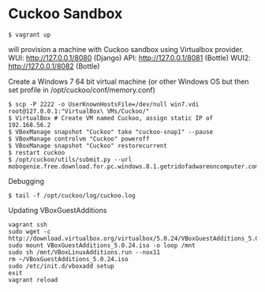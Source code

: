 # Cuckoo Sandbox

````
$ vagrant up
````

will provision a machine with Cuckoo sandbox using Virtualbox provider.
WUI: http://127.0.0.1/8080 (Django)
API: http://127.0.0.1/8081 (Bottle)
WUI2: http://127.0.0.1/8082 (Bottle)

Create a Windows 7 64 bit virtual machine (or other Windows OS but then set profile in /opt/cuckoo/conf/memory.conf)
````
$ scp -P 2222 -o UserKnownHostsFile=/dev/null win7.vdi root@127.0.0.1:"VirtualBox\ VMs/Cuckoo/"
$ VirtualBox # Create VM named Cuckoo, assign static IP of 192.168.56.2
$ VBoxManage snapshot "Cuckoo" take "cuckoo-snap1" --pause
$ VBoxManage controlvm "Cuckoo" poweroff
$ VBoxManage snapshot "Cuckoo" restorecurrent
$ restart cuckoo
$ /opt/cuckoo/utils/submit.py --url mobogenie.free.download.for.pc.windows.8.1.getridofadwareoncomputer.com
````

Debugging
````
$ tail -f /opt/cuckoo/log/cuckoo.log
````

Updating VBoxGuestAdditions
````
vagrant ssh
sudo wget -c http://download.virtualbox.org/virtualbox/5.0.24/VBoxGuestAdditions_5.0.24.iso
sudo mount VBoxGuestAdditions_5.0.24.iso -o loop /mnt
sudo sh /mnt/VBoxLinuxAdditions.run --nox11
rm ~/VBoxGuestAdditions_5.0.24.iso
sudo /etc/init.d/vboxadd setup
exit
vagrant reload
````
